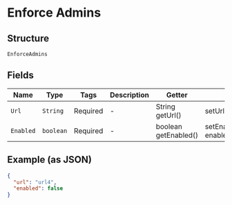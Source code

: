 
# Enforce Admins

## Structure

`EnforceAdmins`

## Fields

| Name | Type | Tags | Description | Getter | Setter |
|  --- | --- | --- | --- | --- | --- |
| `Url` | `String` | Required | - | String getUrl() | setUrl(String url) |
| `Enabled` | `boolean` | Required | - | boolean getEnabled() | setEnabled(boolean enabled) |

## Example (as JSON)

```json
{
  "url": "url4",
  "enabled": false
}
```

